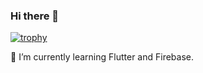 ### Hi there 👋

[![trophy](https://github-profile-trophy.vercel.app/?username=KhumRaj7Ghimiremargin-w=15)](https://github.com/ryo-ma/github-profile-trophy)

🌱 I’m currently learning Flutter and Firebase.

